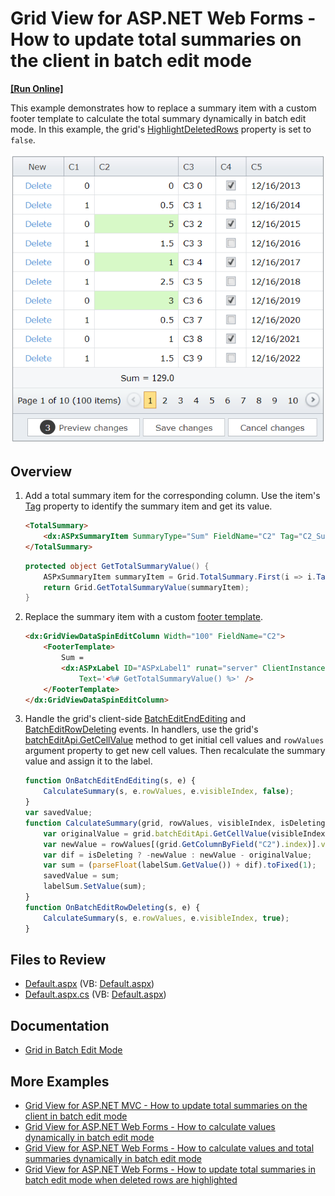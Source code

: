 # Grid View for ASP.NET Web Forms - How to update total summaries on the client in batch edit mode
<!-- run online -->
**[[Run Online]](https://codecentral.devexpress.com/128536038/)**
<!-- run online end -->

This example demonstrates how to replace a summary item with a custom footer template to calculate the total summary dynamically in batch edit mode. In this example, the grid's [HighlightDeletedRows](https://docs.devexpress.com/AspNet/DevExpress.Web.GridViewBatchEditSettings.HighlightDeletedRows) property is set to `false`.

![Update total summaries](totalSummary.png)

## Overview

1. Add a total summary item for the corresponding column. Use the item's [Tag](https://docs.devexpress.com/AspNet/DevExpress.Web.ASPxSummaryItemBase.Tag) property to identify the summary item and get its value.

    ```aspx
    <TotalSummary>
        <dx:ASPxSummaryItem SummaryType="Sum" FieldName="C2" Tag="C2_Sum" />
    </TotalSummary>
    ```

    ```cs
    protected object GetTotalSummaryValue() {
        ASPxSummaryItem summaryItem = Grid.TotalSummary.First(i => i.Tag == "C2_Sum");
        return Grid.GetTotalSummaryValue(summaryItem);
    }
    ```

2. Replace the summary item with a custom [footer template](https://docs.devexpress.com/AspNet/DevExpress.Web.GridViewColumn.FooterTemplate).

    ```aspx
    <dx:GridViewDataSpinEditColumn Width="100" FieldName="C2">
        <FooterTemplate>
            Sum =
            <dx:ASPxLabel ID="ASPxLabel1" runat="server" ClientInstanceName="labelSum"
                Text='<%# GetTotalSummaryValue() %>' />
        </FooterTemplate>
    </dx:GridViewDataSpinEditColumn>
    ```

3. Handle the grid's client-side [BatchEditEndEditing](https://docs.devexpress.com/AspNet/js-ASPxClientGridView.BatchEditEndEditing) and [BatchEditRowDeleting](https://docs.devexpress.com/AspNet/js-ASPxClientGridView.BatchEditRowDeleting) events. In handlers, use the grid's [batchEditApi.GetCellValue](https://docs.devexpress.com/AspNet/js-ASPxClientGridViewBatchEditApi.GetCellValue(visibleIndex-columnFieldNameOrId)) method to get initial cell values and `rowValues` argument property to get new cell values. Then recalculate the summary value and assign it to the label.

    ```js
    function OnBatchEditEndEditing(s, e) {
        CalculateSummary(s, e.rowValues, e.visibleIndex, false);
    }
    var savedValue;
    function CalculateSummary(grid, rowValues, visibleIndex, isDeleting) {
        var originalValue = grid.batchEditApi.GetCellValue(visibleIndex, "C2");
        var newValue = rowValues[(grid.GetColumnByField("C2").index)].value;
        var dif = isDeleting ? -newValue : newValue - originalValue;
        var sum = (parseFloat(labelSum.GetValue()) + dif).toFixed(1);
        savedValue = sum;
        labelSum.SetValue(sum);
    }
    function OnBatchEditRowDeleting(s, e) {
        CalculateSummary(s, e.rowValues, e.visibleIndex, true);
    }
    ```

## Files to Review

* [Default.aspx](./CS/Default.aspx) (VB: [Default.aspx](./VB/Default.aspx))
* [Default.aspx.cs](./CS/Default.aspx.cs) (VB: [Default.aspx](./VB/Default.aspx))

## Documentation

* [Grid in Batch Edit Mode](https://docs.devexpress.com/AspNet/16443/components/grid-view/concepts/edit-data/batch-edit-mode)

## More Examples

* [Grid View for ASP.NET MVC - How to update total summaries on the client in batch edit mode](https://github.com/DevExpress-Examples/gridview-how-to-update-total-summaries-on-the-client-side-in-batch-edit-mode-t137186)
* [Grid View for ASP.NET Web Forms - How to calculate values dynamically in batch edit mode](https://github.com/DevExpress-Examples/asp-net-web-forms-gridview-calculate-values-dynamically-batch-mode)
* [Grid View for ASP.NET Web Forms - How to calculate values and total summaries dynamically in batch edit mode](https://github.com/DevExpress-Examples/aspxgridview-batch-edit-how-to-calculate-unbound-column-and-total-summary-values-on-the-fly-t116925)
* [Grid View for ASP.NET Web Forms - How to update total summaries in batch edit mode when deleted rows are highlighted](https://github.com/DevExpress-Examples/aspxgridview-batch-editing-how-to-update-summaries-when-highlightdeletedrowstrue-t517531)
